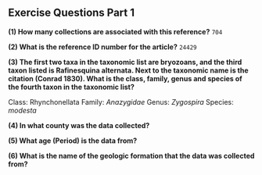 ## Exercise Questions Part 1

**(1) How many collections are associated with this reference?**
`704`

**(2) What is the reference ID number for the article?**
`24429`

**(3) The first two taxa in the taxonomic list are bryozoans, and the third taxon listed is Rafinesquina alternata. Next to the taxonomic name is the citation (Conrad 1830). What is the class, family, genus and species of the fourth taxon in the taxonomic list?**

Class: Rhynchonellata
Family: *Anazygidae*
Genus: *Zygospira*
Species: *modesta*


**(4) In what county was the data collected?**

**(5) What age (Period) is the data from?**

**(6) What is the name of the geologic formation that the data was collected from?**
